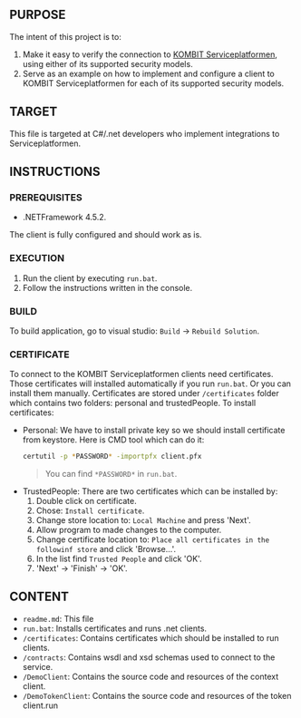 ## PURPOSE

The intent of this project is to:
1. Make it easy to verify the connection to [KOMBIT Serviceplatformen](https://www.serviceplatformen.dk), using either of its supported security models.
2. Serve as an example on how to implement and configure a client to KOMBIT Serviceplatformen for each of its supported
   security models.

## TARGET 

This file is targeted at C#/.net developers who implement integrations to Serviceplatformen.

## INSTRUCTIONS

### PREREQUISITES

* .NETFramework 4.5.2.

The client is fully configured and should work as is.

### EXECUTION


1. Run the client by executing `run.bat`.
2. Follow the instructions written in the console.


### BUILD

To build application, go to visual studio: `Build` -> `Rebuild Solution`.

### CERTIFICATE

To connect to the KOMBIT Serviceplatformen clients need certificates. Those certificates will installed automatically if you run `run.bat`.
Or you can install them manually. Certificates are stored under `/certificates` folder which contains two folders: personal and trustedPeople.
To install certificates:
- Personal: We have to install private key so we should install certificate from keystore. Here is CMD tool which can do it:
    ```bash
    certutil -p *PASSWORD* -importpfx client.pfx
    ```
    > You can find `*PASSWORD*` in `run.bat`. 
- TrustedPeople: There are two certificates which can be installed by:
    1. Double click on certificate.
    2. Chose: `Install certificate`.
    3. Change store location to: `Local Machine` and press 'Next'.
    4. Allow program to made changes to the computer.
    5. Change certificate location to: `Place all certificates in the followinf store` and click 'Browse...'.
    6. In the list find `Trusted People` and click 'OK'.
    7. 'Next' -> 'Finish' -> 'OK'.

## CONTENT

* `readme.md`: This file
* `run.bat`: Installs certificates and runs .net clients.
* `/certificates`: Contains certificates which should be installed to run clients.
* `/contracts`: Contains wsdl and xsd schemas used to connect to the service.
* `/DemoClient`: Contains the source code and resources of the context client.
* `/DemoTokenClient`: Contains the source code and resources of the token client.run